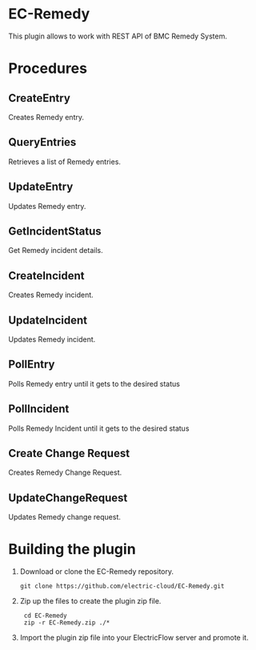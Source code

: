 # EC-Remedy

This plugin allows to work with REST API of BMC Remedy System.


# Procedures

## CreateEntry

Creates Remedy entry.

## QueryEntries

Retrieves a list of Remedy entries.

## UpdateEntry

Updates Remedy entry.

## GetIncidentStatus

Get Remedy incident details.

## CreateIncident

Creates Remedy incident.

## UpdateIncident

Updates Remedy incident.

## PollEntry

Polls Remedy entry until it gets to the desired status

## PollIncident

Polls Remedy Incident until it gets to the desired status

## Create Change Request

Creates Remedy Change Request.

## UpdateChangeRequest

Updates Remedy change request.



# Building the plugin
1. Download or clone the EC-Remedy repository.

    ```
    git clone https://github.com/electric-cloud/EC-Remedy.git
    ```

5. Zip up the files to create the plugin zip file.

    ```
     cd EC-Remedy
     zip -r EC-Remedy.zip ./*
    ```

6. Import the plugin zip file into your ElectricFlow server and promote it.
